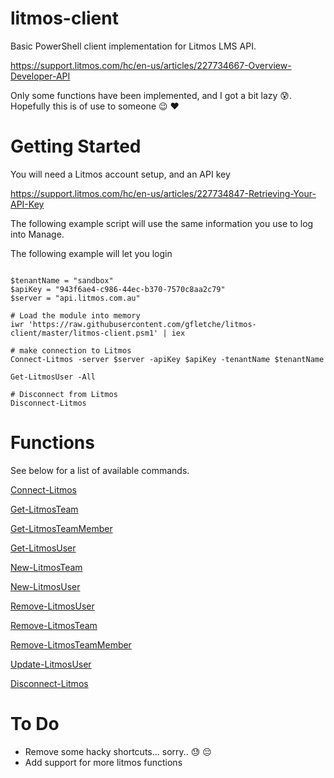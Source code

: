 # litmos-client

Basic PowerShell client implementation for Litmos LMS API.

https://support.litmos.com/hc/en-us/articles/227734667-Overview-Developer-API

Only some functions have been implemented, and I got a bit lazy :cold_sweat:. Hopefully this is of use to someone :wink: :heart:

# Getting Started

You will need a Litmos account setup, and an API key

https://support.litmos.com/hc/en-us/articles/227734847-Retrieving-Your-API-Key


The following example script will use the same information you use to log into Manage.

The following example will let you login

```

$tenantName = "sandbox"
$apiKey = "943f6ae4-c986-44ec-b370-7570c8aa2c79"
$server = "api.litmos.com.au"

# Load the module into memory
iwr 'https://raw.githubusercontent.com/gfletche/litmos-client/master/litmos-client.psm1' | iex

# make connection to Litmos
Connect-Litmos -server $server -apiKey $apiKey -tenantName $tenantName

Get-LitmosUser -All

# Disconnect from Litmos
Disconnect-Litmos
```

# Functions
See below for a list of available commands.

[Connect-Litmos](Litmos/Connect-Litmos.md)

[Get-LitmosTeam](Litmos/Get-LitmosTeam.md)

[Get-LitmosTeamMember](Litmos/Get-LitmosTeamMember.md)

[Get-LitmosUser](Litmos/Get-LitmosUser.md)

[New-LitmosTeam](Litmos/New-LitmosTeam.md)

[New-LitmosUser](Litmos/New-LitmosUser.md)

[Remove-LitmosUser](Litmos/Remove-LitmosUser.md)

[Remove-LitmosTeam](Litmos/Remove-LitmosTeam.md)

[Remove-LitmosTeamMember](Litmos/Remove-LitmosTeamMember.md)

[Update-LitmosUser](Litmos/Update-LitmosUser.md)

[Disconnect-Litmos](Litmos/Disonnect-Litmos.md)


# To Do

* Remove some hacky shortcuts... sorry.. :sweat: :pensive:
* Add support for more litmos functions